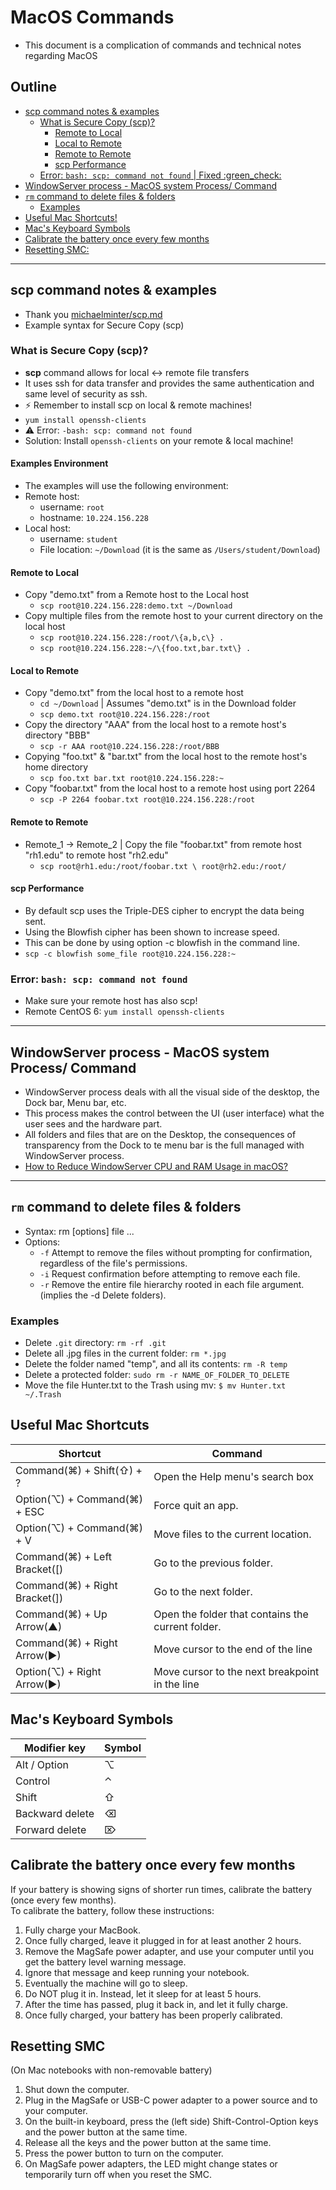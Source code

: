 # MacOS Commands <!-- omit in toc -->
  * This document is a complication of commands and technical notes regarding MacOS

## Outline <!-- omit in toc -->
  * [scp command notes & examples](#scp-command-notes--examples)
    * [What is Secure Copy (scp)?](#what-is-secure-copy-scp)
      * [Remote to Local](#remote-to-local)
      * [Local to Remote](#local-to-remote)
      * [Remote to Remote](#remote-to-remote)
      * [scp Performance](#scp-performance)
    * [Error: `bash: scp: command not found` | Fixed :green_check:](#error-bash-scp-command-not-found--fixed-green_check)
  * [WindowServer process - MacOS system Process/ Command](#windowserver-process---macos-system-process-command)
  * [`rm` command to delete files & folders](#rm-command-to-delete-files--folders)
    * [Examples](#examples)
  * [Useful Mac Shortcuts!](#useful-mac-shortcuts)
  * [Mac's Keyboard Symbols](#macs-keyboard-symbols)
  * [Calibrate the battery once every few months](#calibrate-the-battery-once-every-few-months)
  * [Resetting SMC:](#resetting-smc)

---

## scp command notes & examples
  * Thank you [michaelminter/scp.md](https://gist.github.com/michaelminter/7377743)
  * Example syntax for Secure Copy (scp)

### What is Secure Copy (scp)?
  * **scp** command allows for local :left_right_arrow: remote file transfers
  * It uses ssh for data transfer and provides the same authentication and same level of security as ssh.
  * ⚡️ Remember to install scp on local & remote machines!
  * `yum install openssh-clients`
  * ⚠️ Error: `-bash: scp: command not found`
  * Solution: Install `openssh-clients` on your remote & local machine!

#### Examples Environment <!-- omit in toc -->
  * The examples will use the following environment:
  * Remote host:
    * username: `root`
    * hostname: `10.224.156.228`
  * Local host:
    * username: `student`
    * File location: `~/Download` (it is the same as `/Users/student/Download`)

#### Remote to Local
  * Copy "demo.txt" from a Remote host to the Local host
    * `scp root@10.224.156.228:demo.txt ~/Download`
  * Copy multiple files from the remote host to your current directory on the local host
    * `scp root@10.224.156.228:/root/\{a,b,c\} .`
    * `scp root@10.224.156.228:~/\{foo.txt,bar.txt\} .`

#### Local to Remote
  * Copy "demo.txt" from the local host to a remote host
    * `cd ~/Download` | Assumes "demo.txt" is in the Download folder
    * `scp demo.txt root@10.224.156.228:/root`
  * Copy the directory "AAA" from the local host to a remote host's directory "BBB"
    * `scp -r AAA root@10.224.156.228:/root/BBB`
  * Copying "foo.txt" & "bar.txt" from the local host to the remote host's home directory
    * `scp foo.txt bar.txt root@10.224.156.228:~`
  * Copy "foobar.txt" from the local host to a remote host using port 2264
    * `scp -P 2264 foobar.txt root@10.224.156.228:/root`

#### Remote to Remote
  * Remote_1 -> Remote_2 | Copy the file "foobar.txt" from remote host "rh1.edu" to remote host "rh2.edu"
    * `scp root@rh1.edu:/root/foobar.txt \ root@rh2.edu:/root/`

#### scp Performance
  * By default scp uses the Triple-DES cipher to encrypt the data being sent.
  * Using the Blowfish cipher has been shown to increase speed.
  * This can be done by using option -c blowfish in the command line.
  * `scp -c blowfish some_file root@10.224.156.228:~`

### Error: `bash: scp: command not found`
  * Make sure your remote host has also scp!
  * Remote CentOS 6: `yum install openssh-clients`

---

## WindowServer process - MacOS system Process/ Command
  * WindowServer process deals with all the visual side of the desktop, the Dock bar, Menu bar, etc.
  * This process makes the control between the UI (user interface) what the user sees and the hardware part.
  * All folders and files that are on the Desktop, the consequences of transparency from the Dock to te menu bar is the full managed with WindowServer process.
  * [How to Reduce WindowServer CPU and RAM Usage in macOS?](https://osxtips.net/how-to-reduce-windowserver-cpu-and-ram-usage-in-macos/)

---
## `rm` command to delete files & folders
  * Syntax:  rm [options] file ...
  * Options:
    * `-f`   Attempt to remove the files without prompting for confirmation, regardless of the file's permissions.
    * `-i`   Request confirmation before attempting to remove each file.
    * `-r`   Remove the entire file hierarchy rooted in each file argument. (implies the -d  Delete folders).
### Examples
  * Delete `.git` directory: `rm -rf .git`
  * Delete all .jpg files in the current folder: `rm *.jpg`
  * Delete the folder named "temp", and all its contents: `rm -R temp`
  * Delete a protected folder: `sudo rm -r NAME_OF_FOLDER_TO_DELETE`
  * Move the file Hunter.txt to the Trash using mv: `$ mv Hunter.txt ~/.Trash`

## Useful Mac Shortcuts

| Shortcut                      | Command                                           |
| ----------------------------- | ------------------------------------------------- |
| Command(⌘) + Shift(⇧) + ?     | Open the Help menu's search box                   |
| Option(⌥) + Command(⌘) + ESC  | Force quit an app.                                |
| Option(⌥) + Command(⌘) + V    | Move files to the current location.               |
| Command(⌘) + Left Bracket([)  | Go to the previous folder.                        |
| Command(⌘) + Right Bracket(]) | Go to the next folder.                            |
| Command(⌘) + Up Arrow(▲)      | Open the folder that contains the current folder. |
| Command(⌘) + Right Arrow(►)   | Move cursor to the end of the line                |
| Option(⌥) + Right Arrow(►)    | Move cursor to the next breakpoint in the line    |

## Mac's Keyboard Symbols

| Modifier key    | Symbol |
| --------------- | ------ |
| Alt / Option    | ⌥      |
| Control         | ⌃      |
| Shift           | ⇧      |
| Backward delete | ⌫      |
| Forward delete  | ⌦      |

## Calibrate the battery once every few months
If your battery is showing signs of shorter run times, calibrate the battery (once every few months).  
To calibrate the battery, follow these instructions:
1. Fully charge your MacBook.
2. Once fully charged, leave it plugged in for at least another 2 hours.
3. Remove the MagSafe power adapter, and use your computer until you get the battery level warning message.
4. Ignore that message and keep running your notebook.
5. Eventually the machine will go to sleep.
6. Do NOT plug it in. Instead, let it sleep for at least 5 hours.
7. After the time has passed, plug it back in, and let it fully charge.
8. Once fully charged, your battery has been properly calibrated.

## Resetting SMC
(On Mac notebooks with non-removable battery)
1. Shut down the computer.
2. Plug in the MagSafe or USB-C power adapter to a power source and to your computer.
3. On the built-in keyboard, press the (left side) Shift-Control-Option keys and the power button at the same time.
4. Release all the keys and the power button at the same time.
5. Press the power button to turn on the computer.
6. On MagSafe power adapters, the LED might change states or temporarily turn off when you reset the SMC.
